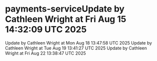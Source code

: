 # payments-serviceUpdate by Cathleen Wright at Fri Aug 15 14:32:09 UTC 2025
Update by Cathleen Wright at Mon Aug 18 13:47:58 UTC 2025
Update by Cathleen Wright at Tue Aug 19 13:41:27 UTC 2025
Update by Cathleen Wright at Fri Aug 22 13:38:47 UTC 2025
